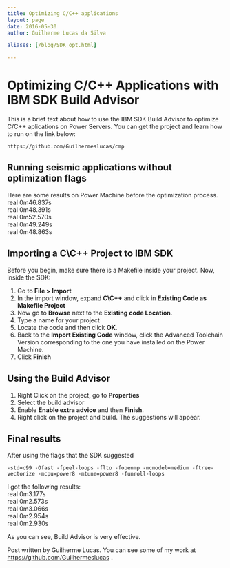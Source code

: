 ```yaml
---
title: Optimizing C/C++ applications
layout: page
date: 2016-05-30
author: Guilherme Lucas da Silva

aliases: [/blog/SDK_opt.html]

---
```


# Optimizing C/C++ Applications with IBM SDK Build Advisor
This is a brief text about how to use the IBM SDK Build Advisor to optimize C/C++ aplications on Power Servers.
You can get the project and learn how to run on the link below:

```
https://github.com/Guilhermeslucas/cmp
```

## Running seismic applications without optimization flags
Here are some results on Power Machine before the optimization process.  
real    0m46.837s   
real    0m48.391s  
real    0m52.570s  
real    0m49.249s  
real    0m48.863s   

## Importing a C\C++ Project to IBM SDK 
Before you begin, make sure there is a Makefile inside your project. Now, inside the SDK:  
1. Go to **File > Import**
2. In the import window, expand **C\C++** and click in **Existing Code as Makefile Project**
3. Now go to **Browse** next to the **Existing code Location**.
4. Type a name for your project
5. Locate the code and then click **OK**.
6. Back to the **Import Existing Code** window, click the Advanced Toolchain Version corresponding to the one you have installed on the Power Machine.
7. Click **Finish**

## Using the Build Advisor
1. Right Click on the project, go to **Properties**
2. Select the build advisor
3. Enable **Enable extra advice** and then **Finish**.
4. Right click on the project and build. The suggestions will appear.

## Final results
After using the flags that the SDK suggested 

```
-std=c99 -Ofast -fpeel-loops -flto -fopenmp -mcmodel=medium -ftree-vectorize -mcpu=power8 -mtune=power8 -funroll-loops
```
I got the following results:  
real	0m3.177s  
real	0m2.573s  
real	0m3.066s  
real	0m2.954s  
real	0m2.930s  

As you can see, Build Advisor is very effective.

Post written by Guilherme Lucas.
You can see some of my work at https://github.com/Guilhermeslucas .

